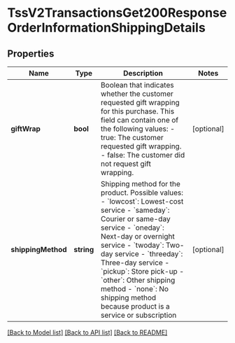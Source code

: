 # TssV2TransactionsGet200ResponseOrderInformationShippingDetails

## Properties
Name | Type | Description | Notes
------------ | ------------- | ------------- | -------------
**giftWrap** | **bool** | Boolean that indicates whether the customer requested gift wrapping for this purchase. This field can contain one of the following values: - true: The customer requested gift wrapping. - false: The customer did not request gift wrapping. | [optional] 
**shippingMethod** | **string** | Shipping method for the product. Possible values:   - &#x60;lowcost&#x60;: Lowest-cost service  - &#x60;sameday&#x60;: Courier or same-day service  - &#x60;oneday&#x60;: Next-day or overnight service  - &#x60;twoday&#x60;: Two-day service  - &#x60;threeday&#x60;: Three-day service  - &#x60;pickup&#x60;: Store pick-up  - &#x60;other&#x60;: Other shipping method  - &#x60;none&#x60;: No shipping method because product is a service or subscription | [optional] 

[[Back to Model list]](../README.md#documentation-for-models) [[Back to API list]](../README.md#documentation-for-api-endpoints) [[Back to README]](../README.md)


